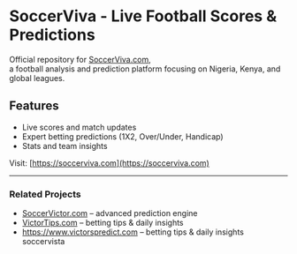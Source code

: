 # SoccerViva - Live Football Scores & Predictions

Official repository for [SoccerViva.com](https://soccerviva.com),  
a football analysis and prediction platform focusing on Nigeria, Kenya, and global leagues.

## Features
- Live scores and match updates
- Expert betting predictions (1X2, Over/Under, Handicap)
- Stats and team insights

Visit: [https://soccerviva.com](https://soccerviva.com)

---
### Related Projects
- [SoccerVictor.com](https://soccervictor.com) – advanced prediction engine
- [VictorTips.com](https://victortips.com) – betting tips & daily insights
- https://www.victorspredict.com – betting tips & daily insights soccervista
